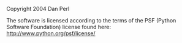 Copyright 2004 Dan Perl

The software is licensed according to the terms of the PSF (Python Software Foundation) license found here: http://www.python.org/psf/license/